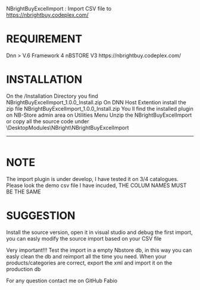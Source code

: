 NBrightBuyExcelImport : Import CSV file to https://nbrightbuy.codeplex.com/

<h1>REQUIREMENT</h1>
Dnn > V.6
Framework 4
nBSTORE V3 https://nbrightbuy.codeplex.com/

<h1>INSTALLATION</h1>
On the /Installation Directory you find NBrightBuyExcelImport_1.0.0_Install.zip
On DNN Host Extention install the zip file NBrightBuyExcelImport_1.0.0_Install.zip
You ll find the installed plugin on NB-Store admin area on Utilities Menu
Unzip the NBrightBuyExcelImport or copy all the source code under \DesktopModules\NBright\NBrightBuyExcelImport

<img src='http://i.imgur.com/YjvRxH3.png' border='0' alt="" />
<HR/>
<img src='http://i.imgur.com/kEYbGbl.png' border='0' alt="" />


<h1>NOTE</h1>
The import  plugin is under develop, I have tested it on 3/4 catalogues.
Please look the demo csv file I have incuded, THE COLUM NAMES MUST BE THE SAME

<h1>SUGGESTION</h1>



Install the source version, open it in visual studio and debug the first import, you can easly modify the source import based on your CSV file

<p font="color:#ff0000">Very important!!! Test the import in a empty Nbstore db, in this way you can easly clean the db and reimport all the time you need. When your products/categories are correct, export the xml and import it on the production db</p>

For any question contact me on GitHub
Fabio
